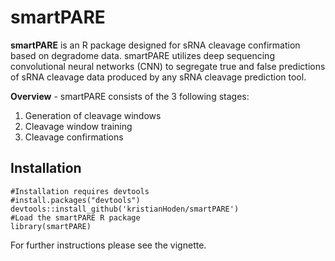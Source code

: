 # smartPARE

__smartPARE__ is an R package designed for sRNA cleavage confirmation based on degradome data. smartPARE utilizes deep sequencing convolutional neural networks (CNN) to segregate true and false predictions of sRNA cleavage data produced by any sRNA cleavage prediction tool. 


__Overview__ - smartPARE consists of the 3 following stages: 

1. Generation of cleavage windows 
1. Cleavage window training
1. Cleavage confirmations  

## Installation

```{r}
#Installation requires devtools
#install.packages("devtools")
devtools::install_github('kristianHoden/smartPARE')
#Load the smartPARE R package
library(smartPARE)
```

For further instructions please see the vignette.
